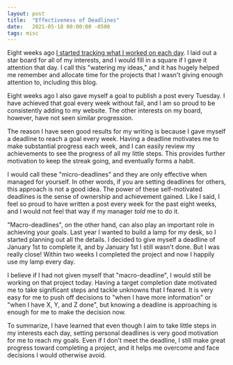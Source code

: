 ```yaml
---
layout: post
title:  "Effectiveness of Deadlines"
date:   2021-05-18 00:00:00 -0500
tags: misc
---
```


Eight weeks ago [I started tracking what I worked on each
day](/posts/little-things.html).  I laid out a star board for all of my
interests, and I would fill in a square if I gave it attention that day. I
call this "watering my ideas," and it has hugely helped me remember and
allocate time for the projects that I wasn't giving enough attention to,
including this blog.

Eight weeks ago I also gave myself a goal to publish a post every
Tuesday. I have achieved that goal every week without fail, and I am so
proud to be consistently adding to my website. The other interests on my
board, however, have not seen similar progression.

The reason I have seen good results for my writing is because I gave
myself a deadline to reach a goal every week. Having a deadline motivates
me to make substantial progress each week, and I can easily review my
achievements to see the progress of all my little steps.  This provides
further motivation to keep the streak going, and eventually forms a habit.

I would call these "micro-deadlines" and they are only effective when
managed for yourself. In other words, if you are setting deadlines
for others, this approach is not a good idea. The power of these
self-motivated deadlines is the sense of ownership and achievement
gained. Like I said, I feel so proud to have written a post every week
for the past eight weeks, and I would not feel that way if my manager
*told* me to do it.

"Macro-deadlines", on the other hand, can also play an important role in
achieving your goals. Last year I wanted to build a lamp for my desk,
so I started planning out all the details. I decided to give myself
a deadline of January 1st to complete it, and by January 1st I still
wasn't done. But I was really close! Within two weeks I completed the
project and now I happily use my lamp every day.

I believe if I had not given myself that "macro-deadline", I would
still be working on that project today. Having a target completion date
motivated me to take significant steps and tackle unknowns that I
feared. It is very easy for me to push off decisions to "when I have more
information" or "when I have X, Y, and Z done", but knowing a deadline
is approaching is enough for me to make the decision now.

To summarize, I have learned that even though I aim to take little
steps in my interests each day, setting personal deadlines is very good
motivation for me to reach my goals. Even if I don't meet the deadline,
I still make great progress toward completing a project, and it helps
me overcome and face decisions I would otherwise avoid.
